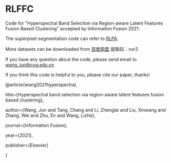 # RLFFC
Code for "Hyperspectral Band Selection via Region-aware Latent Features Fusion Based Clustering" accepted by Informaiton Fusion 2021.

The superpixel segmentation code can refer to <a href=https://github.com/junjun-jiang/RLPA>RLPA</a>.

More datasets can be downloaded from <a href=https://pan.baidu.com/s/1895rzjvGRcr6JZLNCsDkGA>百度网盘</a>
提取码：vxr3

If you have any question about the code, please send email to wang_jun@cug.edu.cn

If you think this code is helpful to you, please cite our paper, thanks!

@article{wang2021hyperspectral,

  title={Hyperspectral band selection via region-aware latent features fusion based clustering},
  
  author={Wang, Jun and Tang, Chang and Li, Zhenglai and Liu, Xinwang and Zhang, Wei and Zhu, En and Wang, Lizhe},
  
  journal={Information Fusion},
  
  year={2021},
  
  publisher={Elsevier}
  
}

